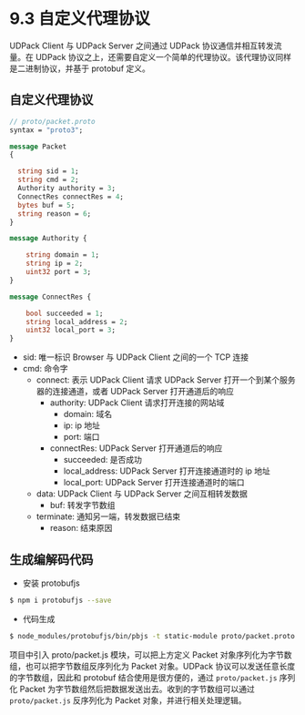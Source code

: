 # 9.3 自定义代理协议

UDPack Client 与 UDPack Server 之间通过 UDPack 协议通信并相互转发流量。在 UDPack 协议之上，还需要自定义一个简单的代理协议。该代理协议同样是二进制协议，并基于 protobuf 定义。

## 自定义代理协议

```protobuf
// proto/packet.proto
syntax = "proto3";

message Packet
{

  string sid = 1;
  string cmd = 2;
  Authority authority = 3;
  ConnectRes connectRes = 4;
  bytes buf = 5;
  string reason = 6;
}

message Authority {

    string domain = 1;
    string ip = 2;
    uint32 port = 3;
}

message ConnectRes {

    bool succeeded = 1;
    string local_address = 2;
    uint32 local_port = 3;
}
```

* sid: 唯一标识 Browser 与 UDPack Client 之间的一个 TCP 连接
* cmd: 命令字
  * connect: 表示 UDPack Client 请求 UDPack Server 打开一个到某个服务器的连接通道，或者 UDPack Server 打开通道后的响应
    * authority: UDPack Client 请求打开连接的网站域
      * domain: 域名
      * ip: ip 地址
      * port: 端口
    * connectRes: UDPack Server 打开通道后的响应
      * succeeded: 是否成功
      * local_address: UDPack Server 打开连接通道时的 ip 地址
      * local_port: UDPack Server 打开连接通道时的端口
  * data: UDPack Client 与 UDPack Server 之间互相转发数据
      * buf: 转发字节数组
  * terminate: 通知另一端，转发数据已结束
      * reason: 结束原因

## 生成编解码代码

* 安装 protobufjs

```bash
$ npm i protobufjs --save
```

* 代码生成

```bash
$ node_modules/protobufjs/bin/pbjs -t static-module proto/packet.proto -o proto/packet.js
```

项目中引入 proto/packet.js 模块，可以把上方定义 Packet 对象序列化为字节数组，也可以把字节数组反序列化为 Packet 对象。UDPack 协议可以发送任意长度的字节数组，因此和 protobuf 结合使用是很方便的，通过 `proto/packet.js` 序列化 Packet 为字节数组然后把数据发送出去。收到的字节数组可以通过 `proto/packet.js` 反序列化为 Packet 对象，并进行相关处理逻辑。